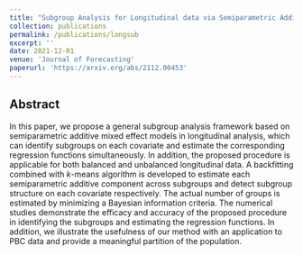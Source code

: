 ```yaml
---
title: "Subgroup Analysis for Longitudinal data via Semiparametric Additive Mixed Effect Model"
collection: publications
permalink: /publications/longsub
excerpt: ''
date: 2021-12-01
venue: 'Journal of Forecasting'
paperurl: 'https://arxiv.org/abs/2112.00453'
---
```


## Abstract

In this paper, we propose a general subgroup analysis framework based on semiparametric additive mixed effect models in longitudinal analysis, which can identify subgroups on each covariate and  estimate the corresponding regression functions simultaneously. In addition, the proposed procedure is applicable for both balanced and unbalanced longitudinal data.
A backfitting combined with $k$-means algorithm is developed to estimate each semiparametric additive component across subgroups and detect subgroup structure on each covariate respectively. The actual number of groups is estimated by minimizing a Bayesian information criteria. The numerical studies demonstrate the efficacy and accuracy of the proposed procedure in identifying the subgroups and estimating the regression functions.  In addition, we illustrate the usefulness of our method with an application to PBC data and provide a meaningful partition of the population.


